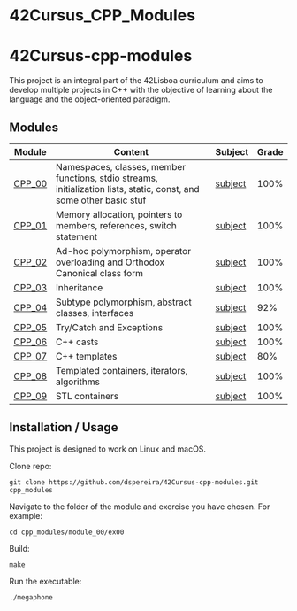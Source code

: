 # 42Cursus_CPP_Modules

# 42Cursus-cpp-modules

This project is an integral part of the 42Lisboa curriculum and aims to develop multiple projects in C++ with the objective of learning about the language and the object-oriented paradigm.

## Modules

| Module | Content | Subject | Grade |
| --- | --- | --- | --- |
| [CPP_00](https://github.com/Diogo13Antunes/42Cursus_CPP_Modules/tree/main/CPP_00) | Namespaces, classes, member functions, stdio streams, initialization lists, static, const, and some other basic stuf | [subject](https://github.com/Diogo13Antunes/42Cursus_CPP_Modules/blob/main/CPP_00/en.subject.pdf) | 100% |
| [CPP_01](https://github.com/Diogo13Antunes/42Cursus_CPP_Modules/tree/main/CPP_01) | Memory allocation, pointers to members, references, switch statement | [subject](https://github.com/Diogo13Antunes/42Cursus_CPP_Modules/blob/main/CPP_01/en.subject.pdf) | 100% |
| [CPP_02](https://github.com/Diogo13Antunes/42Cursus_CPP_Modules/tree/main/CPP_02) | Ad-hoc polymorphism, operator overloading and Orthodox Canonical class form | [subject](https://github.com/Diogo13Antunes/42Cursus_CPP_Modules/blob/main/CPP_02/en.subject.pdf) | 100% |
| [CPP_03](https://github.com/Diogo13Antunes/42Cursus_CPP_Modules/tree/main/CPP_03) | Inheritance | [subject](https://github.com/Diogo13Antunes/42Cursus_CPP_Modules/blob/main/CPP_03/en.subject.pdf) | 100% |
| [CPP_04](https://github.com/Diogo13Antunes/42Cursus_CPP_Modules/tree/main/CPP_04) | Subtype polymorphism, abstract classes, interfaces | [subject](https://github.com/Diogo13Antunes/42Cursus_CPP_Modules/blob/main/CPP_04/en.subject.pdf) | 92% |
| [CPP_05](https://github.com/Diogo13Antunes/42Cursus_CPP_Modules/tree/main/CPP_05) | Try/Catch and Exceptions | [subject](https://github.com/Diogo13Antunes/42Cursus_CPP_Modules/blob/main/CPP_05/en.subject.pdf) | 100% |
| [CPP_06](https://github.com/Diogo13Antunes/42Cursus_CPP_Modules/tree/main/CPP_06) | C++ casts | [subject](https://github.com/Diogo13Antunes/42Cursus_CPP_Modules/blob/main/CPP_06/en.subject.pdf) | 100% |
| [CPP_07](https://github.com/Diogo13Antunes/42Cursus_CPP_Modules/tree/main/CPP_07) | C++ templates | [subject](https://github.com/Diogo13Antunes/42Cursus_CPP_Modules/blob/main/CPP_07/en.subject.pdf) | 80% |
| [CPP_08](https://github.com/Diogo13Antunes/42Cursus_CPP_Modules/tree/main/CPP_08) | Templated containers, iterators, algorithms | [subject](https://github.com/Diogo13Antunes/42Cursus_CPP_Modules/blob/main/CPP_08/en.subject.pdf) | 100% |
| [CPP_09](https://github.com/Diogo13Antunes/42Cursus_CPP_Modules/tree/main/CPP_09) | STL containers | [subject](https://github.com/Diogo13Antunes/42Cursus_CPP_Modules/blob/main/CPP_09/en.subject.pdf) | 100% |

## Installation / Usage

This project is designed to work on Linux and macOS.

Clone repo:
```shell
git clone https://github.com/dspereira/42Cursus-cpp-modules.git cpp_modules
```
Navigate to the folder of the module and exercise you have chosen. For example:
```shell
cd cpp_modules/module_00/ex00
```
Build:
```shell
make
```
Run the executable:
```shell
./megaphone
```
